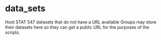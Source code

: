 # data_sets
Host STAT 547 datasets that do not have a URL available
Groups may store their datasets here so they can get a public URL for the purposes of the scripts.
